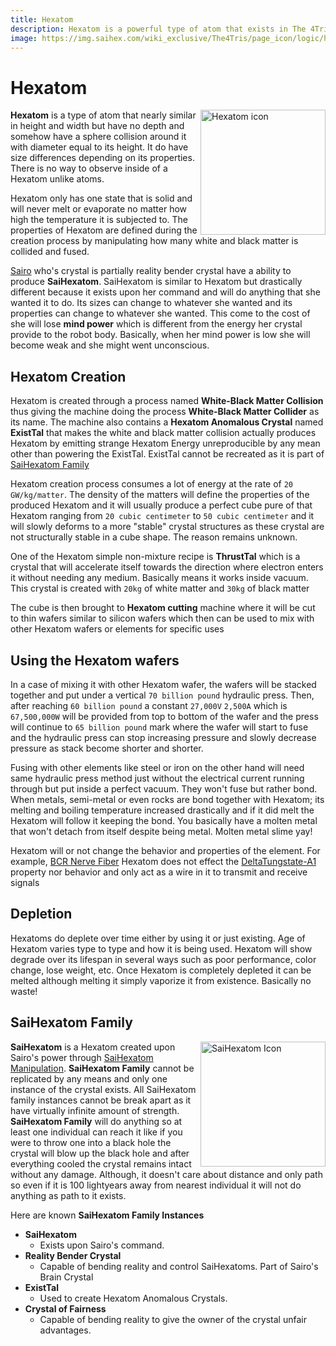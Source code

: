 ```yaml
---
title: Hexatom
description: Hexatom is a powerful type of atom that exists in The 4Tris universe. It is hexagon shaped, completely flat, have holds strong anomalous powers. Its stack structure is strongest in a shape of crystal thus making Anomalous Crystal.
image: https://img.saihex.com/wiki_exclusive/The4Tris/page_icon/logic/hexatom.svg
---
```


# Hexatom
<img alt="Hexatom icon" align="right" width="200" src="https://img.saihex.com/wiki_exclusive/The4Tris/page_icon/logic/hexatom.svg">

**Hexatom** is a type of atom that nearly similar in height and width but have no depth and somehow have a sphere collision around it with diameter equal to its height. It do have size differences depending on its properties. There is no way to observe inside of a Hexatom unlike atoms.

Hexatom only has one state that is solid and will never melt or evaporate no matter how high the temperature it is subjected to. The properties of Hexatom are defined during the creation process by manipulating how many white and black matter is collided and fused.

[Sairo](../Characters/Sairo) who's crystal is partially reality bender crystal have a ability to produce **SaiHexatom**. SaiHexatom is similar to Hexatom but drastically different because it exists upon her command and will do anything that she wanted it to do. Its sizes can change to whatever she wanted and its properties can change to whatever she wanted. This come to the cost of she will lose **mind power** which is different from the energy her crystal provide to the robot body. Basically, when her mind power is low she will become weak and she might went unconscious.

## Hexatom Creation
Hexatom is created through a process named **White-Black Matter Collision** thus giving the machine doing the process **White-Black Matter Collider** as its name. The machine also contains a **Hexatom Anomalous Crystal** named **ExistTal** that makes the white and black matter collision actually produces Hexatom by emitting strange Hexatom Energy unreproducible by any mean other than powering the ExistTal. ExistTal cannot be recreated as it is part of [SaiHexatom Family](#saihexatom-family)

Hexatom creation process consumes a lot of energy at the rate of `20 GW/kg/matter`. The density of the matters will define the properties of the produced Hexatom and it will usually produce a perfect cube pure of that Hexatom ranging from `20 cubic centimeter` to `50 cubic centimeter` and it will slowly deforms to a more "stable" crystal structures as these crystal are not structurally stable in a cube shape. The reason remains unknown.

One of the Hexatom simple non-mixture recipe is **ThrustTal** which is a crystal that will accelerate itself towards the direction where electron enters it without needing any medium. Basically means it works inside vacuum. This crystal is created with `20kg` of white matter and `30kg` of black matter

The cube is then brought to **Hexatom cutting** machine where it will be cut to thin wafers similar to silicon wafers which then can be used to mix with other Hexatom wafers or elements for specific uses

## Using the Hexatom wafers
In a case of mixing it with other Hexatom wafer, the wafers will be stacked together and put under a vertical `70 billion pound` hydraulic press. Then, after reaching `60 billion pound` a constant `27,000V` `2,500A` which is `67,500,000W` will be provided from top to bottom of the wafer and the press will continue to `65 billion pound` mark where the wafer will start to fuse and the hydraulic press can stop increasing pressure and slowly decrease pressure as stack become shorter and shorter.

Fusing with other elements like steel or iron on the other hand will need same hydraulic press method just without the electrical current running through but put inside a perfect vacuum. They won't fuse but rather bond. When metals, semi-metal or even rocks are bond together with Hexatom; its melting and boiling temperature increased drastically and if it did melt the Hexatom will follow it keeping the bond. You basically have a molten metal that won't detach from itself despite being metal. Molten metal slime yay!

Hexatom will or not change the behavior and properties of the element. For example, [BCR Nerve Fiber](./Brain_Crystal.md#bcr-nerve-fiber) Hexatom does not effect the [DeltaTungstate-A1](./Brain_Crystal.md#deltatungstate-a1) property nor behavior and only act as a wire in it to transmit and receive signals

## Depletion
Hexatoms do deplete over time either by using it or just existing. Age of Hexatom varies type to type and how it is being used. Hexatom will show degrade over its lifespan in several ways such as poor performance, color change, lose weight, etc. Once Hexatom is completely depleted it can be melted although melting it simply vaporize it from existence. Basically no waste!

## SaiHexatom Family
<img alt="SaiHexatom Icon" align="right" width="200" src="https://img.saihex.com/wiki_exclusive/The4Tris/page_icon/characters/sairo/SaiHexatom.svg">

**SaiHexatom** is a Hexatom created upon Sairo's power through [SaiHexatom Manipulation](../Characters/Sairo#saihexatom-manipulation). **SaiHexatom Family** cannot be replicated by any means and only one instance of the crystal exists. All SaiHexatom family instances cannot be break apart as it have virtually infinite amount of strength. **SaiHexatom Family** will do anything so at least one individual can reach it like if you were to throw one into a black hole the crystal will blow up the black hole and after everything cooled the crystal remains intact without any damage. Although, it doesn't care about distance and only path so even if it is 100 lightyears away from nearest individual it will not do anything as path to it exists.

Here are known **SaiHexatom Family Instances**
- **SaiHexatom**
  - Exists upon Sairo's command.
- **Reality Bender Crystal**
  - Capable of bending reality and control SaiHexatoms. Part of Sairo's Brain Crystal
- **ExistTal**
  - Used to create Hexatom Anomalous Crystals.
- **Crystal of Fairness**
  - Capable of bending reality to give the owner of the crystal unfair advantages.
  
